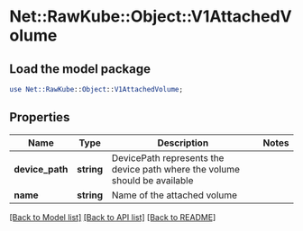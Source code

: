 # Net::RawKube::Object::V1AttachedVolume

## Load the model package
```perl
use Net::RawKube::Object::V1AttachedVolume;
```

## Properties
Name | Type | Description | Notes
------------ | ------------- | ------------- | -------------
**device_path** | **string** | DevicePath represents the device path where the volume should be available | 
**name** | **string** | Name of the attached volume | 

[[Back to Model list]](../README.md#documentation-for-models) [[Back to API list]](../README.md#documentation-for-api-endpoints) [[Back to README]](../README.md)


